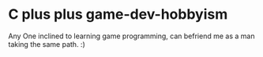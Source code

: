 # C plus plus game-dev-hobbyism
Any One inclined to learning game programming, can befriend me as a man taking the same path. :)
